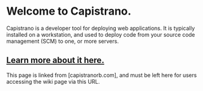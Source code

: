 # Welcome to Capistrano.
	
Capistrano is a developer tool for deploying web applications. It is typically installed on a workstation, and used to deploy code from your source code management (SCM) to one, or more servers.

## [Learn more about it here.](https://github.com/capistrano/capistrano/wiki/)

This page is linked from [capistranorb.com], and must be left here for users accessing the wiki page via this URL.